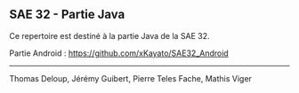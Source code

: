 ## SAE 32 - Partie Java

Ce repertoire est destiné à la partie Java de la SAE 32.


Partie Android : https://github.com/xKayato/SAE32_Android

---

Thomas Deloup, Jérémy Guibert, Pierre Teles Fache, Mathis Viger
